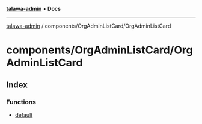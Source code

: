 [**talawa-admin**](../../../README.md) • **Docs**

***

[talawa-admin](../../../modules.md) / components/OrgAdminListCard/OrgAdminListCard

# components/OrgAdminListCard/OrgAdminListCard

## Index

### Functions

- [default](functions/default.md)
